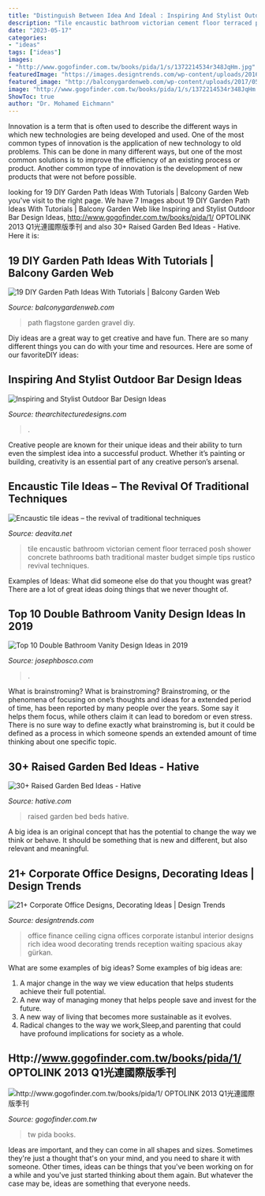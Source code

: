 ```yaml
---
title: "Distinguish Between Idea And Ideal : Inspiring And Stylist Outdoor Bar Design Ideas"
description: "Tile encaustic bathroom victorian cement floor terraced posh shower concrete bathrooms bath traditional master budget simple tips rustico revival techniques"
date: "2023-05-17"
categories:
- "ideas"
tags: ["ideas"]
images:
- "http://www.gogofinder.com.tw/books/pida/1/s/1372214534r348JqHm.jpg"
featuredImage: "https://images.designtrends.com/wp-content/uploads/2016/04/15100804/Cigna-Finance-Office.jpg"
featured_image: "http://balconygardenweb.com/wp-content/uploads/2017/05/flagstone-gravel-path.jpg"
image: "http://www.gogofinder.com.tw/books/pida/1/s/1372214534r348JqHm.jpg"
ShowToc: true
author: "Dr. Mohamed Eichmann"
---
```



Innovation is a term that is often used to describe the different ways in which new technologies are being developed and used. One of the most common types of innovation is the application of new technology to old problems. This can be done in many different ways, but one of the most common solutions is to improve the efficiency of an existing process or product. Another common type of innovation is the development of new products that were not before possible.

	

		
looking for 19 DIY Garden Path Ideas With Tutorials | Balcony Garden Web you've visit to the right page. We have 7 Images about 19 DIY Garden Path Ideas With Tutorials | Balcony Garden Web like Inspiring and Stylist Outdoor Bar Design Ideas, http://www.gogofinder.com.tw/books/pida/1/ OPTOLINK 2013 Q1光連國際版季刊 and also 30+ Raised Garden Bed Ideas - Hative. Here it is:
		
    
## 19 DIY Garden Path Ideas With Tutorials | Balcony Garden Web

<img loading=lazy src="http://balconygardenweb.com/wp-content/uploads/2017/05/flagstone-gravel-path.jpg" onerror="this.onerror=null;this.src='https://tse1.mm.bing.net/th?id=OIP.uMfTeAmMnHyYrLIXMgDntwHaKS&amp;pid=15.1';" alt="19 DIY Garden Path Ideas With Tutorials | Balcony Garden Web">

_Source: balconygardenweb.com_

>path flagstone garden gravel diy. 

	

Diy ideas are a great way to get creative and have fun. There are so many different things you can do with your time and resources. Here are some of our favoriteDIY ideas:

    
## Inspiring And Stylist Outdoor Bar Design Ideas

<img loading=lazy src="https://thearchitecturedesigns.com/wp-content/uploads/2020/01/Backyard-Pub-17-759x500.jpg" onerror="this.onerror=null;this.src='https://tse4.mm.bing.net/th?id=OIP.aNnXmfGE0Z975AxSVSIlgwHaE4&amp;pid=15.1';" alt="Inspiring and Stylist Outdoor Bar Design Ideas">

_Source: thearchitecturedesigns.com_

>. 

	

Creative people are known for their unique ideas and their ability to turn even the simplest idea into a successful product. Whether it’s painting or building, creativity is an essential part of any creative person’s arsenal.

    
## Encaustic Tile Ideas – The Revival Of Traditional Techniques

<img loading=lazy src="https://deavita.net/wp-content/uploads/2016/06/bathroom-design-floor-wall-tile-ideas-encaustic-tile-vintage-bathtub-skylight.jpg" onerror="this.onerror=null;this.src='https://tse4.mm.bing.net/th?id=OIP.Tl6NvQ5KTWgqSMlD3tPblAHaKN&amp;pid=15.1';" alt="Encaustic tile ideas – the revival of traditional techniques">

_Source: deavita.net_

>tile encaustic bathroom victorian cement floor terraced posh shower concrete bathrooms bath traditional master budget simple tips rustico revival techniques. 

	

Examples of Ideas: What did someone else do that you thought was great?
There are a lot of great ideas doing things that we never thought of.

    
## Top 10 Double Bathroom Vanity Design Ideas In 2019

<img loading=lazy src="http://josephbosco.com/wp-content/uploads/2019/02/10-1-1.jpg" onerror="this.onerror=null;this.src='https://tse1.mm.bing.net/th?id=OIP.MVJvsCexhcUJr2fgwKg9qQHaLH&amp;pid=15.1';" alt="Top 10 Double Bathroom Vanity Design Ideas in 2019">

_Source: josephbosco.com_

>. 

	

What is brainstroming?
What is brainstroming? Brainstroming, or the phenomena of focusing on one’s thoughts and ideas for a extended period of time, has been reported by many people over the years. Some say it helps them focus, while others claim it can lead to boredom or even stress. There is no sure way to define exactly what brainstroming is, but it could be defined as a process in which someone spends an extended amount of time thinking about one specific topic.

    
## 30+ Raised Garden Bed Ideas - Hative

<img loading=lazy src="https://hative.com/wp-content/uploads/2016/04/raised-garden-beds/22-raised-garden-beds.jpg" onerror="this.onerror=null;this.src='https://tse3.mm.bing.net/th?id=OIP.4X5bKmmutdnT83Fqu9F_XgHaJ4&amp;pid=15.1';" alt="30+ Raised Garden Bed Ideas - Hative">

_Source: hative.com_

>raised garden bed beds hative. 

	

A big idea is an original concept that has the potential to change the way we think or behave. It should be something that is new and different, but also relevant and meaningful.

    
## 21+ Corporate Office Designs, Decorating Ideas | Design Trends

<img loading=lazy src="https://images.designtrends.com/wp-content/uploads/2016/04/15100804/Cigna-Finance-Office.jpg" onerror="this.onerror=null;this.src='https://tse2.mm.bing.net/th?id=OIP.DfsoXfUReRc6T5-_ujIb0QHaFA&amp;pid=15.1';" alt="21+ Corporate Office Designs, Decorating Ideas | Design Trends">

_Source: designtrends.com_

>office finance ceiling cigna offices corporate istanbul interior designs rich idea wood decorating trends reception waiting spacious akay gürkan. 

	

What are some examples of big ideas?
Some examples of big ideas are: 
1. A major change in the way we view education that helps students achieve their full potential. 
2. A new way of managing money that helps people save and invest for the future. 
3. A new way of living that becomes more sustainable as it evolves. 
4. Radical changes to the way we work,Sleep,and parenting that could have profound implications for society as a whole.

    
## Http://www.gogofinder.com.tw/books/pida/1/ OPTOLINK 2013 Q1光連國際版季刊

<img loading=lazy src="http://www.gogofinder.com.tw/books/pida/1/s/1372214534r348JqHm.jpg" onerror="this.onerror=null;this.src='https://tse4.mm.bing.net/th?id=OIP.z7-EeeQ_J0bsWZInD5bBvQHaKf&amp;pid=15.1';" alt="http://www.gogofinder.com.tw/books/pida/1/ OPTOLINK 2013 Q1光連國際版季刊">

_Source: gogofinder.com.tw_

>tw pida books. 

	

Ideas are important, and they can come in all shapes and sizes. Sometimes they're just a thought that's on your mind, and you need to share it with someone. Other times, ideas can be things that you've been working on for a while and you've just started thinking about them again. But whatever the case may be, ideas are something that everyone needs.

